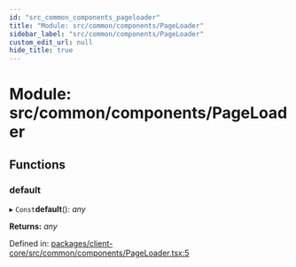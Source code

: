 ```yaml
---
id: "src_common_components_pageloader"
title: "Module: src/common/components/PageLoader"
sidebar_label: "src/common/components/PageLoader"
custom_edit_url: null
hide_title: true
---
```


# Module: src/common/components/PageLoader

## Functions

### default

▸ `Const`**default**(): *any*

**Returns:** *any*

Defined in: [packages/client-core/src/common/components/PageLoader.tsx:5](https://github.com/xr3ngine/xr3ngine/blob/65dfcf39a/packages/client-core/src/common/components/PageLoader.tsx#L5)
